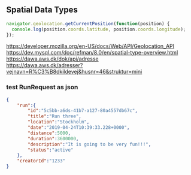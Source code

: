 
## Spatial Data Types
```javascript
navigator.geolocation.getCurrentPosition(function(position) {  
  console.log(position.coords.latitude, position.coords.longitude);  
});
```

https://developer.mozilla.org/en-US/docs/Web/API/Geolocation_API  
https://dev.mysql.com/doc/refman/8.0/en/spatial-type-overview.html  
https://dawa.aws.dk/dok/api/adresse  
https://dawa.aws.dk/adresser?vejnavn=R%C3%B8dkildevej&husnr=46&struktur=mini  



### test RunRequest as json
```json
{
	"run":{
		"id":"5c5bb-a6ds-41b7-a127-80a4557db67c",
		"title":"Run three",
		"location":"Stockholm",
		"date":"2019-04-24T10:39:33.228+0000",
		"distance":5000,
		"duration":3600000,
		"description":"It is going to be very fun!!!",
		"status":"active"
	},
	"creatorId":"1233"
}
``` 
